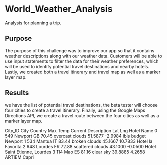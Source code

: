 # World_Weather_Analysis
Analysis for planning a trip.

## Purpose

The purpose of this challenge was to improve our app so that it contains weather descriptions along with our weather data.
Customers will be able to use input statements to filter the data for their weather preferences,
which will be used to identify potential travel destinations and nearby hotels.
Lastly, we created both a travel itinerary and travel map as well as a marker layer map.
## Results
we have the list of potential travel destinations, the beta tester will choose four cities to create a travel itinerary. Finally, using the Google Maps Directions API, we create a travel route between the four cities as well as a marker layer map.


   City_ID 	City	Country	   Max Temp	Current Description	Lat	     Lng	Hotel Name
0	549	   Newport	GB	       70.45	overcast clouds	    51.5877	-2.9984	ibis budget Newport
1	534	  Mantua	IT	       83.44	broken clouds	    45.1667	10.7833	Hotel la Favorita
2	648	  Lourdes	FR	       72.88	scattered clouds	43.1000	-0.0500	Hôtel Saint Etienne, Lourdes
3	114	  Mao	    ES	       81.16	clear sky	        39.8885	 4.2658	ARTIEM Capri



